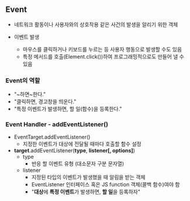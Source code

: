 ## Event

- 네트워크 활동이나 사용자와의 상호작용 같은 사건의 발생을 알리기 위한 객체

- 이벤트 발생

  - 마우스를 클릭하거나 키보드를 누르는 등 사용자 행동으로 발생할 수도 있음
  - 특정 메서드를 호출(Element.click())하여 프로그래밍적으로도 만들어 낼 수 있음

  

### Event의 역할

- "~하면~한다."
- "클릭하면, 경고창을 띄운다."
- "특정 이벤트가 발생하면, 할 일(함수)을 등록한다."



### Event Handler - addEventListener()

- EventTarget.addEventListener()
  - 지정한 이벤트가 대상에 전달될 때마다 호출할 함수 설정
- **target**.addEventListener(**type**, **listener[, options]**)
  - type
    - 반응 할 이벤트 유형 (대소문자 구분 문자열)
  - listener
    - 지정된 타입의 이벤트가 발생했을 때 알림을 받는 객체
    - EventListener 인터페이스 혹은 JS function 객체(콜백 함수)여야 함
    - "**대상**에 **특정 이벤트**가 발생하면, **할 일**을 등록하자"